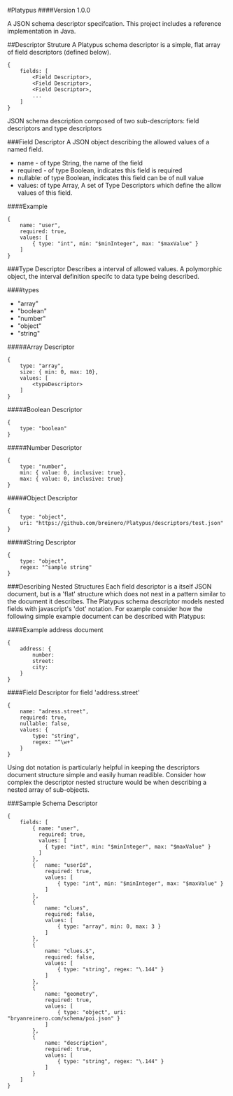 #Platypus
####Version 1.0.0

A JSON schema descriptor specifcation. This project includes a reference implementation in Java.

##Descriptor Struture
A Platypus schema descriptor is a simple, flat array of field descriptors (defined below).

```
{
	fields: [
		<Field Descriptor>,
		<Field Descriptor>,
		<Field Descriptor>,
		...
	]
}
```
JSON schema description composed of two sub-descriptors: field descriptors and type descriptors 


###Field Descriptor
A JSON object describing the allowed values of a named field.

* name - of type String, the name of the field 
* required - of type Boolean, indicates this field is required
* nullable: of type Boolean, indicates this field can be of null value
* values: of type Array, A set of Type Descriptors which define the allow values of this field.

####Example
```
{ 
	name: "user",
    required: true,
    values: [
    	{ type: "int", min: "$minInteger", max: "$maxValue" }
    ]   
}
```

###Type Descriptor
Describes a interval of allowed values. A polymorphic object, the interval definition specifc to data type being described.

####types
* "array"
* "boolean"
* "number"
* "object"
* "string"

#####Array Descriptor
```
{
	type: "array", 
	size: { min: 0, max: 10},
	values: [
		<typeDescriptor>
	]
}
```
#####Boolean Descriptor
```
{
	type: "boolean"
}
```

#####Number Descriptor
```
{
	type: "number", 
	min: { value: 0, inclusive: true},
	max: { value: 0, inclusive: true}
}
```

#####Object Descriptor
```
{
	type: "object", 
	uri: "https://github.com/breinero/Platypus/descriptors/test.json"
}
```

#####String Descriptor
```
{
	type: "object", 
	regex: "^sample string"
}
```
###Describing Nested Structures
Each field descriptor is a itself JSON document, but is a 'flat' structure which does not nest in a pattern similar to the document it describes. The Platypus schema descriptor models nested fields with javascript's 'dot' notation. For example consider how the following simple example document can be described with Platypus:

####Example address document
```
{	
	address: {
		number:
		street:
		city:
	}
}
```
####Field Descriptor for field 'address.street'
```
{
	name: "adress.street",
	required: true,
	nullable: false,
	values: {
		type: "string", 
		regex: "^\w+"
	}
}
```
Using dot notation is particularly helpful in keeping the descriptors document structure simple and easily human readible. Consider how complex the descriptor nested structure would be when describing a nested array of sub-objects. 


###Sample Schema Descriptor

```
{
    fields: [
        { name: "user",
          required: true,
          values: [
          	{ type: "int", min: "$minInteger", max: "$maxValue" }
          ]   
        },
        {	name: "userId",
            required: true,
            values: [
            	{ type: "int", min: "$minInteger", max: "$maxValue" }
            ]
        },
        {
            name: "clues",
            required: false,
            values: [
            	{ type: "array", min: 0, max: 3 }
            ]
        },
        {
            name: "clues.$",
            required: false,
            values: [
            	{ type: "string", regex: "\.144" }
            ]
        },
        {
        	name: "geometry",
        	required: true,
        	values: [
        		{ type: "object", uri: "bryanreinero.com/schema/poi.json" }
        	]
        },
        {
         	name: "description",
         	required: true,
         	values: [
         		{ type: "string", regex: "\.144" }
         	]
        }
    ]
}
```